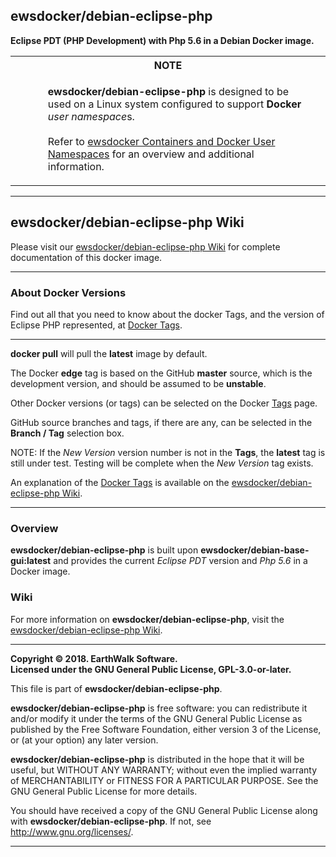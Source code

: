 ## ewsdocker/debian-eclipse-php  

__Eclipse PDT (PHP Development) with Php 5.6 in a Debian Docker image.__  


<table>
  <tr>
    <th colspan="3">NOTE</th>
  </tr>
  <tr>
    <td>&nbsp;&nbsp;</td>
    <td>
      <ul><b>ewsdocker/debian-eclipse-php</b> is designed to be used on a Linux system configured to support <b>Docker</b> <i>user namespace</i>s.<br><br>
      Refer to <a href="">ewsdocker Containers and Docker User Namespaces</a> for an overview and additional information.
      </ul> 
    </td>
    <td>&nbsp;&nbsp;</td>
  </tr>
</table>  

____  

## ewsdocker/debian-eclipse-php Wiki  

Please visit our [ewsdocker/debian-eclipse-php Wiki](https://github.com/ewsdocker/debian-eclipse-php/wiki/QuickStart) for complete documentation of this docker image.  
____  

### About Docker Versions  

Find out all that you need to know about the docker Tags, and the version of Eclipse PHP represented, at [Docker Tags](https://github.com/ewsdocker/debian-eclipse-php/wiki/DockerTags).  
_____________________  

**docker pull** will pull the **latest** image by default.  

The Docker **edge** tag is based on the GitHub **master** source, which is the development version, and should be assumed to be **unstable**.  

Other Docker versions (or tags) can be selected on the Docker [Tags](https://hub.docker.com/r/ewsdocker/debian-eclipse-php/tags/) page. 

GitHub source branches and tags, if there are any, can be selected in the **Branch / Tag** selection box.  

NOTE: If the _New Version_ version number is not in the **Tags**, the **latest** tag is still under test.  Testing will be complete when the _New Version_ tag exists.

An explanation of the [Docker Tags](https://github.com/ewsdocker/debian-eclipse-php/wiki/DockerTags) is available on the [ewsdocker/debian-eclipse-php Wiki](https://github.com/ewsdocker/debian-eclipse-php/wiki).
____

### Overview  

**ewsdocker/debian-eclipse-php** is built upon **ewsdocker/debian-base-gui:latest** and provides the current _Eclipse PDT_ version and _Php 5.6_ in a Docker image.  

### Wiki  

For more information on **ewsdocker/debian-eclipse-php**, visit the [ewsdocker/debian-eclipse-php Wiki](https://github.com/ewsdocker/debian-eclipse-php/wiki).  

____  

**Copyright © 2018. EarthWalk Software.**  
**Licensed under the GNU General Public License, GPL-3.0-or-later.**  

This file is part of **ewsdocker/debian-eclipse-php**.  

**ewsdocker/debian-eclipse-php** is free software: you can redistribute 
it and/or modify it under the terms of the GNU General Public License 
as published by the Free Software Foundation, either version 3 of the 
License, or (at your option) any later version.  

**ewsdocker/debian-eclipse-php** is distributed in the hope that it will 
be useful, but WITHOUT ANY WARRANTY; without even the implied warranty 
of MERCHANTABILITY or FITNESS FOR A PARTICULAR PURPOSE.  See the
GNU General Public License for more details.  

You should have received a copy of the GNU General Public License
along with **ewsdocker/debian-eclipse-php**.  If not, see 
<http://www.gnu.org/licenses/>.  
____  
